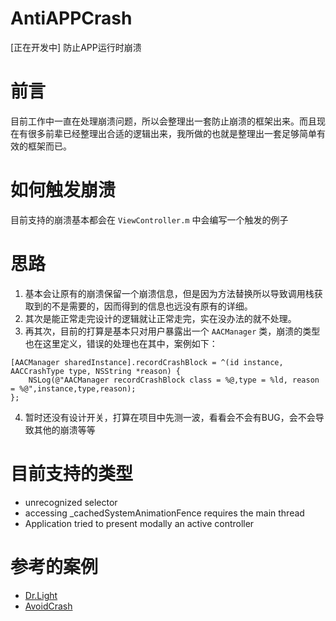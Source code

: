 # AntiAPPCrash

[正在开发中] 防止APP运行时崩溃

# 前言

目前工作中一直在处理崩溃问题，所以会整理出一套防止崩溃的框架出来。而且现在有很多前辈已经整理出合适的逻辑出来，我所做的也就是整理出一套足够简单有效的框架而已。

# 如何触发崩溃

目前支持的崩溃基本都会在 `ViewController.m` 中会编写一个触发的例子

# 思路

1. 基本会让原有的崩溃保留一个崩溃信息，但是因为方法替换所以导致调用栈获取到的不是需要的，因而得到的信息也远没有原有的详细。
2. 其次是能正常走完设计的逻辑就让正常走完，实在没办法的就不处理。
3. 再其次，目前的打算是基本只对用户暴露出一个 `AACManager` 类，崩溃的类型也在这里定义，错误的处理也在其中，案例如下：

```objc
[AACManager sharedInstance].recordCrashBlock = ^(id instance, AACCrashType type, NSString *reason) {
    NSLog(@"AACManager recordCrashBlock class = %@,type = %ld, reason = %@",instance,type,reason);
};
```

4. 暂时还没有设计开关，打算在项目中先测一波，看看会不会有BUG，会不会导致其他的崩溃等等

# 目前支持的类型

- unrecognized selector
- accessing _cachedSystemAnimationFence requires the main thread
- Application tried to present modally an active controller

# 参考的案例

- [Dr.Light](https://github.com/zanyfly/Dr.Light)
- [AvoidCrash](https://github.com/chenfanfang/AvoidCrash)
